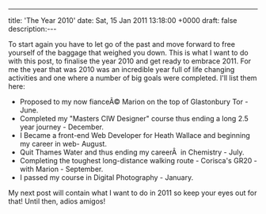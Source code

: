 ---
title: 'The Year 2010'
date: Sat, 15 Jan 2011 13:18:00 +0000
draft: false
description:---

To start again you have to let go of the past and move forward to free yourself of the baggage that weighed you down. This is what I want to do with this post, to finalise the year 2010 and get ready to embrace 2011. For me the year that was 2010 was an incredible year full of life changing activities and one where a number of big goals were completed. I'll list them here:

*   Proposed to my now fianceÃ© Marion on the top of Glastonbury Tor - June.
*   Completed my "Masters CIW Designer" course thus ending a long 2.5 year journey - December.
*   I Became a front-end Web Developer for Heath Wallace and beginning my career in web- August.
*   Quit Thames Water and thus ending my careerÂ  in Chemistry - July.
*   Completing the toughest long-distance walking route - Corisca's GR20 - with Marion - September.
*   I passed my course in Digital Photography - January.

My next post will contain what I want to do in 2011 so keep your eyes out for that! Until then, adios amigos!
